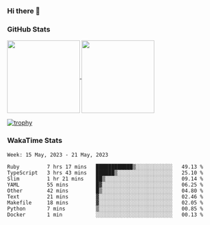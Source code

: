 ### Hi there 👋

### GitHub Stats

<a href="https://github.com/anuraghazra/github-readme-stats">
  <img align="center" height="170px" src="https://github-readme-stats.vercel.app/api/top-langs/?username=tksfjt1024&layout=compact&count_private=true&show_icons=true&show_icons=true&theme=graywhite" />
</a>
<a href="https://github.com/anuraghazra/github-readme-stats">
  <img align="center" height="170px" src="https://github-readme-stats.vercel.app/api?username=tksfjt1024&count_private=true&show_icons=true&show_icons=true&theme=graywhite" />
</a>

[![trophy](https://github-profile-trophy.vercel.app/?username=tksfjt1024)](https://github.com/ryo-ma/github-profile-trophy)

### WakaTime Stats

<!--START_SECTION:waka-->
```text
Week: 15 May, 2023 - 21 May, 2023

Ruby         7 hrs 17 mins   ████████████▒░░░░░░░░░░░░   49.13 % 
TypeScript   3 hrs 43 mins   ██████▒░░░░░░░░░░░░░░░░░░   25.10 % 
Slim         1 hr 21 mins    ██▒░░░░░░░░░░░░░░░░░░░░░░   09.14 % 
YAML         55 mins         █▓░░░░░░░░░░░░░░░░░░░░░░░   06.25 % 
Other        42 mins         █▒░░░░░░░░░░░░░░░░░░░░░░░   04.80 % 
Text         21 mins         ▓░░░░░░░░░░░░░░░░░░░░░░░░   02.46 % 
Makefile     18 mins         ▓░░░░░░░░░░░░░░░░░░░░░░░░   02.05 % 
Python       7 mins          ▒░░░░░░░░░░░░░░░░░░░░░░░░   00.85 % 
Docker       1 min           ░░░░░░░░░░░░░░░░░░░░░░░░░   00.13 % 
```
<!--END_SECTION:waka-->
